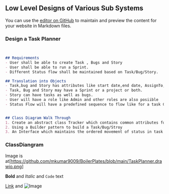 ## Low Level Designs of Various Sub Systems

You can use the [editor on GitHub](https://github.com/mkumar9009/BoilerPlates/edit/gh-pages/index.md) to maintain and preview the content for your website in Markdown files.

### Design a Task Planner
```markdown


## Requirements
- User shall be able to create Task , Bugs and Story
- User shall be able to run a Sprint.
- Different Status flow shall be maintained based on Task/Bug/Story.

## Translation into Objects
- Task,bug and Story has attributes like start date,end date, AssignTo, Status, Description, Subject.
- Task, Bug and Story may have a Sprint or a project or both.
- Story can have tasks as well as bugs.
- User will have a role like Admin and other roles are also posiible
- Status Flow will have a predefined sequence to flow like for a task Coding to Coding to Testing is denied, Coding to Review and then Review to testing is allowed.


## Class Diagram Walk Through
1. Create an abstract class Tracker which contains common attributes for Task, Story and Bug
2. Using a Builder pattern to build a Task/Bug/Stroy
3. An Interface which maintains the ordered movement of status in task , bug and story.

```

### ClassDiangram
Image is at[https://github.com/mkumar9009/BoilerPlates/blob/main/TaskPlanner.drawio.png]

**Bold** and _Italic_ and `Code` text

[Link](url) and ![Image](src)
```

